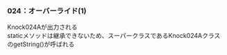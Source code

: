 ### 024：オーバーライド(1)      
Knock024Aが出力される       
staticメソッドは継承できないため、スーパークラスであるKnock024AクラスのgetString()が呼ばれる        